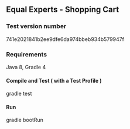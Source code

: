 ## Equal Experts - Shopping Cart
### Test version number
741e2021841b2ee9dfe6da974bbeb934b579947f

### Requirements
Java 8,
Gradle 4

#### Compile and Test ( with a Test Profile )
gradle test

#### Run
gradle bootRun
